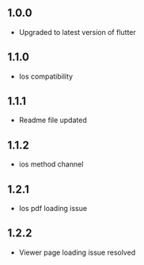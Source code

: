 ## 1.0.0

- Upgraded to latest version of flutter

## 1.1.0

- Ios compatibility 

## 1.1.1

- Readme file updated


## 1.1.2

- ios method channel


## 1.2.1

- Ios pdf loading issue 


## 1.2.2

- Viewer page loading issue resolved